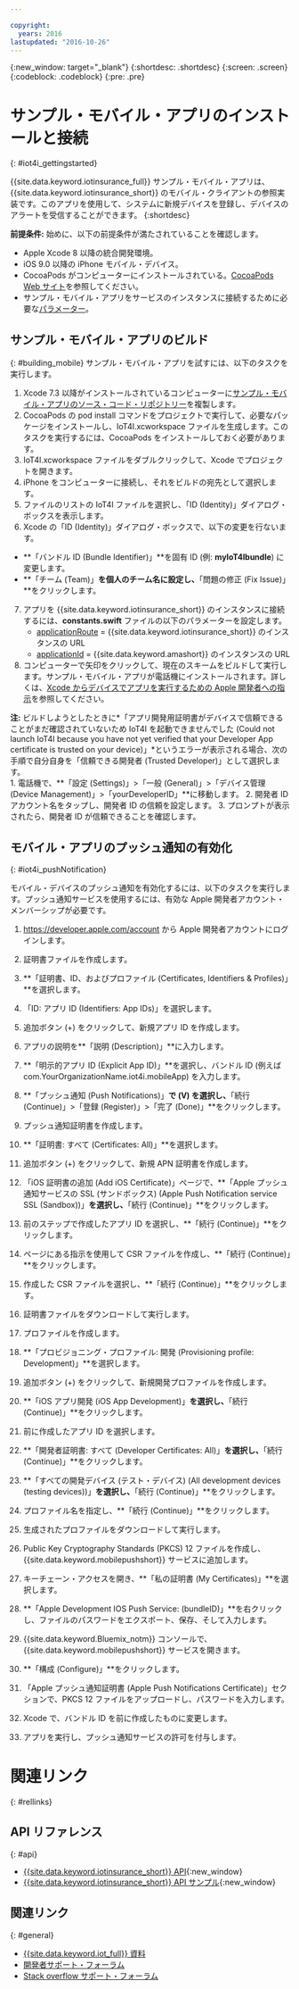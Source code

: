```yaml
---

copyright:
  years: 2016
lastupdated: "2016-10-26"
---
```


<!-- Common attributes used in the template are defined as follows: -->
{:new_window: target="\_blank"}
{:shortdesc: .shortdesc}
{:screen: .screen}
{:codeblock: .codeblock}
{:pre: .pre}


<!-- {{site.data.keyword.iotinsurance_full}}  {{site.data.keyword.iotinsurance_short}}  -->


# サンプル・モバイル・アプリのインストールと接続
{: #iot4i_gettingstarted}

{{site.data.keyword.iotinsurance_full}} サンプル・モバイル・アプリは、{{site.data.keyword.iotinsurance_short}} のモバイル・クライアントの参照実装です。このアプリを使用して、システムに新規デバイスを登録し、デバイスのアラートを受信することができます。
{:shortdesc}

**前提条件:** 始めに、以下の前提条件が満たされていることを確認します。
  - Apple Xcode 8 以降の統合開発環境。
  - iOS 9.0 以降の iPhone モバイル・デバイス。
  - CocoaPods がコンピューターにインストールされている。[CocoaPods Web サイト](https://guides.cocoapods.org/using/getting-started.html)を参照してください。
  - サンプル・モバイル・アプリをサービスのインスタンスに接続するために必要な[パラメーター](#iot4i_mobileParam)。

## サンプル・モバイル・アプリのビルド
{: #building_mobile}
サンプル・モバイル・アプリを試すには、以下のタスクを実行します。

1. Xcode 7.3 以降がインストールされているコンピューターに[サンプル・モバイル・アプリのソース・コード・リポジトリー](https://github.com/ibm-watson-iot/ioti-mobile)を複製します。
2. CocoaPods の pod install コマンドをプロジェクトで実行して、必要なパッケージをインストールし、IoT4I.xcworkspace ファイルを生成します。このタスクを実行するには、CocoaPods をインストールしておく必要があります。
3. IoT4I.xcworkspace ファイルをダブルクリックして、Xcode でプロジェクトを開きます。
4. iPhone をコンピューターに接続し、それをビルドの宛先として選択します。
5. ファイルのリストの IoT4I ファイルを選択し、「ID (Identity)」ダイアログ・ボックスを表示します。
6. Xcode の「ID (Identity)」ダイアログ・ボックスで、以下の変更を行ないます。
  - **「バンドル ID (Bundle Identifier)」**を固有 ID (例: **myIoT4Ibundle**) に変更します。
  - **「チーム (Team)」**を個人のチーム名に設定し、**「問題の修正 (Fix Issue)」**をクリックします。
7. アプリを {{site.data.keyword.iotinsurance_short}} のインスタンスに接続するには、**constants.swift** ファイルの以下のパラメーターを設定します。  
    - [applicationRoute](#iot4i_mobileParam) = {{site.data.keyword.iotinsurance_short}} のインスタンスの URL
    - [applicationId](#iot4i_mobileParam) = {{site.data.keyword.amashort}} のインスタンスの URL
8. コンピューターで矢印をクリックして、現在のスキームをビルドして実行します。サンプル・モバイル・アプリが電話機にインストールされます。詳しくは、[Xcode からデバイスでアプリを実行するための Apple 開発者への指示](https://developer.apple.com/library/mac/documentation/IDEs/Conceptual/AppDistributionGuide/LaunchingYourApponDevices/LaunchingYourApponDevices.html)を参照してください。

  **注:** ビルドしようとしたときに*「アプリ開発用証明書がデバイスで信頼できることがまだ確認されていないため IoT4I を起動できませんでした (Could not launch IoT4I because you have not yet verified that your Developer App certificate is trusted on your device)」*というエラーが表示される場合、次の手順で自分自身を「信頼できる開発者 (Trusted Developer)」として選択します。  
    1. 電話機で、**「設定 (Settings)」>「一般 (General)」>「デバイス管理 (Device Management)」>「yourDeveloperID」**に移動します。
    2. 開発者 ID アカウント名をタップし、開発者 ID の信頼を設定します。
    3. プロンプトが表示されたら、開発者 ID が信頼できることを確認します。

## モバイル・アプリのプッシュ通知の有効化
{: #iot4i_pushNotification}

モバイル・デバイスのプッシュ通知を有効化するには、以下のタスクを実行します。プッシュ通知サービスを使用するには、有効な Apple 開発者アカウント・メンバーシップが必要です。

1. https://developer.apple.com/account から Apple 開発者アカウントにログインします。

2. 証明書ファイルを作成します。
  1. **「証明書、ID、およびプロファイル (Certificates, Identifiers & Profiles)」**を選択します。
  2. 「ID: アプリ ID (Identifiers: App IDs)」を選択します。
  3. 追加ボタン (+) をクリックして、新規アプリ ID を作成します。
  4. アプリの説明を**「説明 (Description)」**に入力します。
  5. **「明示的アプリ ID (Explicit App ID)」**を選択し、バンドル ID (例えば com.YourOrganizationName.iot4i.mobileApp) を入力します。
  6. **「プッシュ通知 (Push Notifications)」**で (V) を選択し、**「続行 (Continue)」>「登録 (Register)」>「完了 (Done)」**をクリックします。

3. プッシュ通知証明書を作成します。
  1. **「証明書: すべて (Certificates: All)」**を選択します。
  2. 追加ボタン (+) をクリックして、新規 APN 証明書を作成します。
  3. 「iOS 証明書の追加 (Add iOS Certificate)」ページで、**「Apple プッシュ通知サービスの SSL (サンドボックス) (Apple Push Notification service SSL (Sandbox))」**を選択し、**「続行 (Continue)」**をクリックします。
  4. 前のステップで作成したアプリ ID を選択し、**「続行 (Continue)」**をクリックします。
  5. ページにある指示を使用して CSR ファイルを作成し、**「続行 (Continue)」**をクリックします。
  6. 作成した CSR ファイルを選択し、**「続行 (Continue)」**をクリックします。
  7. 証明書ファイルをダウンロードして実行します。

4. プロファイルを作成します。
  1. **「プロビジョニング・プロファイル: 開発 (Provisioning profile: Development)」**を選択します。
  2. 追加ボタン (+) をクリックして、新規開発プロファイルを作成します。
  3. **「iOS アプリ開発 (iOS App Development)」**を選択し、**「続行 (Continue)」**をクリックします。
  4. 前に作成したアプリ ID を選択します。
  5. **「開発者証明書: すべて (Developer Certificates: All)」**を選択し、**「続行 (Continue)」**をクリックします。
  5. **「すべての開発デバイス (テスト・デバイス) (All development devices (testing devices))」**を選択し、**「続行 (Continue)」**をクリックします。
  6. プロファイル名を指定し、**「続行 (Continue)」**をクリックします。
  7. 生成されたプロファイルをダウンロードして実行します。

5. Public Key Cryptography Standards (PKCS) 12 ファイルを作成し、{{site.data.keyword.mobilepushshort}} サービスに追加します。
  1. キーチェーン・アクセスを開き、**「私の証明書 (My Certificates)」**を選択します。
  2. **「Apple Development IOS Push Service: (bundleID)」**を右クリックし、ファイルのパスワードをエクスポート、保存、そして入力します。
  3. {{site.data.keyword.Bluemix_notm}} コンソールで、{{site.data.keyword.mobilepushshort}} サービスを開きます。
  4. **「構成 (Configure)」**をクリックします。
  5. 「Apple プッシュ通知証明書 (Apple Push Notifications Certificate)」セクションで、PKCS 12 ファイルをアップロードし、パスワードを入力します。
  6. Xcode で、バンドル ID を前に作成したものに変更します。
  7. アプリを実行し、プッシュ通知サービスの許可を付与します。

# 関連リンク
{: #rellinks}

## API リファレンス
{: #api}
* [{{site.data.keyword.iotinsurance_short}} API](https://iot4i-api-docs.mybluemix.net/){:new_window}
* [{{site.data.keyword.iotinsurance_short}} API サンプル](https://github.com/IBM-Bluemix/iot4i-api-examples-nodejs/#iot-for-insurance-api-examples){:new_window}

## 関連リンク
{: #general}
* [{{site.data.keyword.iot_full}} 資料](https://console.ng.bluemix.net/docs/services/IoT/index.html)
* [開発者サポート・フォーラム](https://developer.ibm.com/answers/search.html?f=&type=question&redirect=search%2Fsearch&sort=relevance&q=%2B[iot]%20%2B[bluemix])
* [Stack overflow サポート・フォーラム](http://stackoverflow.com/questions/tagged/ibm-bluemix)
